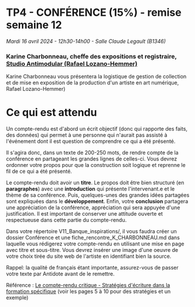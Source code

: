 # TP4 - CONFÉRENCE (15%) - remise semaine 12

*Mardi 16 avril 2024 - 12h30-14h00 - Salle Claude Legault (B1346)*

### Karine Charbonneau, cheffe des expositions et registraire, [Studio Antimodular (Rafael Lozano-Hemmer)](https://www.lozano-hemmer.com/)

Karine Charbonneau vous présentera la logistique de gestion de collection et de mise en exposition de la production d'un artiste en art numérique, Rafael Lozano-Hemmer)

# Ce qui est attendu 
Un compte-rendu est d'abord un écrit objectif (donc qui rapporte des faits, des données) qui permet à une personne qui n'aurait pas assisté à l'événement dont il est question de comprendre ce qui a été présenté. 

Il s'agira donc, dans un texte de 200-250 mots, de rendre compte de la conférence en partageant les grandes lignes de celles-ci. Vous devrez ordonner votre propos pour que la construction soit logique et reprenne le fil de ce qui a été présenté. 

Le compte-rendu doit avoir un **titre**. Le propos doit être bien structuré (en **paragraphes**) avec une **introduction** qui présente l'intervenant.e et le thème de sa conférence. Puis, quelques-unes des grandes idées partagées sont expliquées dans le **développement**. Enfin, votre **conclusion** partagera une appréciation de la conférence, appréciation qui sera appuyée d'une justification. Il est important de conserver une attitude ouverte et respectueuse dans cette partie du compte-rendu. 

Dans votre répertoire V11_Banque_inspirations/, il vous faudra créer un dossier Conférence et une fiche_rencontre_K_CHARBONNEAU.md  dans laquelle vous rédigerez votre compte-rendu en utilisant une mise en page avec titre et sous-titre.  Vous devrez insérer une image d'une oeuvre de votre choix tirée du site web de l'artiste en identifiant bien la source.

Rappel: la qualité de français étant importante, assurez-vous de passer votre texte par Antidote avant de le remettre.

Référence : [Le compte-rendu critique - Stratégies d'écriture dans la formation spécifique](https://ameliofrancais.ccdmd.qc.ca/storage/amelioration-du-francais/ressources/1696430972-Genres_Genres_02lecompterenducritique_V2.pdf)  (voir les pages 5 à 10 pour des stratégies et un exemple)
